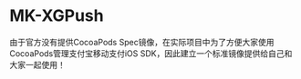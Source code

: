 # MK-XGPush
由于官方没有提供CocoaPods Spec镜像，在实际项目中为了方便大家使用CocoaPods管理支付宝移动支付iOS SDK，因此建立一个标准镜像提供给自己和大家一起使用！
